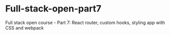# Full-stack-open-part7
Full stack open course - Part 7: React router, custom hooks, styling app with CSS and webpack
